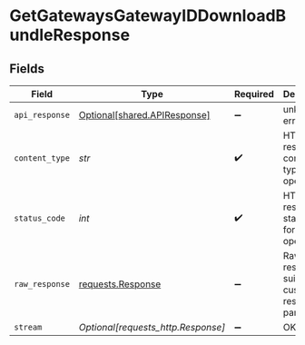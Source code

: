 # GetGatewaysGatewayIDDownloadBundleResponse


## Fields

| Field                                                                                 | Type                                                                                  | Required                                                                              | Description                                                                           |
| ------------------------------------------------------------------------------------- | ------------------------------------------------------------------------------------- | ------------------------------------------------------------------------------------- | ------------------------------------------------------------------------------------- |
| `api_response`                                                                        | [Optional[shared.APIResponse]](../../models/shared/apiresponse.md)                    | :heavy_minus_sign:                                                                    | unknown error                                                                         |
| `content_type`                                                                        | *str*                                                                                 | :heavy_check_mark:                                                                    | HTTP response content type for this operation                                         |
| `status_code`                                                                         | *int*                                                                                 | :heavy_check_mark:                                                                    | HTTP response status code for this operation                                          |
| `raw_response`                                                                        | [requests.Response](https://requests.readthedocs.io/en/latest/api/#requests.Response) | :heavy_minus_sign:                                                                    | Raw HTTP response; suitable for custom response parsing                               |
| `stream`                                                                              | *Optional[requests_http.Response]*                                                    | :heavy_minus_sign:                                                                    | OK                                                                                    |